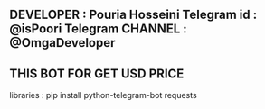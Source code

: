 DEVELOPER : Pouria Hosseini
Telegram id : @isPoori
Telegram CHANNEL : @OmgaDeveloper
----
THIS BOT FOR GET USD PRICE
----
libraries :
pip install python-telegram-bot requests
